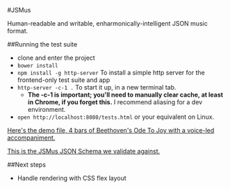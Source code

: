 #JSMus

Human-readable and writable, enharmonically-intelligent JSON music format.

##Running the test suite

* clone and enter the project
* `bower install`
* `npm install -g http-server` To install a simple http server for the frontend-only test suite and app
* `http-server -c-1 .` To start it up, in a new terminal tab.
  * **The -c-1 is important; you'll need to manually clear cache, at least in Chrome, if you forget this.** I recommend aliasing for a dev environment.
* `open http://localhost:8080/tests.html` or your equivalent on Linux.

[Here's the demo file, 4 bars of Beethoven's Ode To Joy with a voice-led accompaniment.](../master/examples/OdeToJoy.json)

[This is the JSMus JSON Schema we validate against.](../master/examples/OdeToJoy.json)

##Next steps
* Handle rendering with CSS flex layout